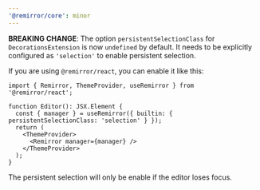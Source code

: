 ```yaml
---
'@remirror/core': minor
---
```


**BREAKING CHANGE**: The option `persistentSelectionClass` for `DecorationsExtension` is now `undefined` by default. It needs to be explicitly configured as `'selection'` to enable persistent selection.

If you are using `@remirror/react`, you can enable it like this:

```tsx
import { Remirror, ThemeProvider, useRemirror } from '@remirror/react';

function Editor(): JSX.Element {
  const { manager } = useRemirror({ builtin: { persistentSelectionClass: 'selection' } });
  return (
    <ThemeProvider>
      <Remirror manager={manager} />
    </ThemeProvider>
  );
}
```

The persistent selection will only be enable if the editor loses focus.
